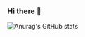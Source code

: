 ### Hi there 👋


![Anurag's GitHub stats](https://github-readme-stats.vercel.app/api?username=XiaoxuanLu&show_icons=true&theme=radical)

